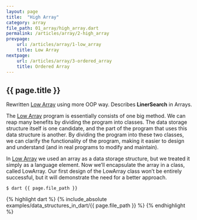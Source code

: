 ```yaml
---
layout: page
title:  "High Array"
category: array
file_path: 01_array/high_array.dart
permalink: /articles/array/2-high_array
prevpage: 
    url: /articles/array/1-low_array
    title: Low Array
nextpage:
    url: /articles/array/3-ordered_array
    title: Ordered Array    
---
```


## {{ page.title }}

Rewritten [Low Array](1-low_array) using more OOP way. Describes **LinerSearch** in Arrays.

The [Low Array](1-low_array) program is essentially consists of one big method.
We can reap many benefits by dividing the program into classes.
The data storage structure itself is one candidate, and the part of the program that uses this data structure is another.
By dividing the program into these two classes, we can
clarify the functionality of the program, making it easier to design and understand
(and in real programs to modify and maintain).

In [Low Array](1-low_array) we used an array as a data storage structure, but we treated it simply as a language element.
Now we’ll encapsulate the array in a class, called LowArray.
Our first design of the LowArray class won’t be entirely successful, but it will demonstrate the need for a better approach.

```terminal
$ dart {{ page.file_path }}
```

{% highlight dart %}
{% include_absolute examples/data_structures_in_dart/{{ page.file_path }} %}
{% endhighlight %}
